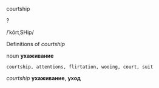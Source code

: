 courtship

?

/ˈkôrtˌSHip/

Definitions of _courtship_

noun
**ухаживание**

    courtship, attentions, flirtation, wooing, court, suit

_courtship_
**ухаживание**, **уход**